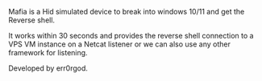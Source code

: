 Mafia is a Hid simulated device to break into windows 10/11 and get the Reverse shell.

It works within 30 seconds and provides the reverse shell connection to a VPS VM instance on a Netcat listener or we can also use any other framework for listening.

Developed by err0rgod.

